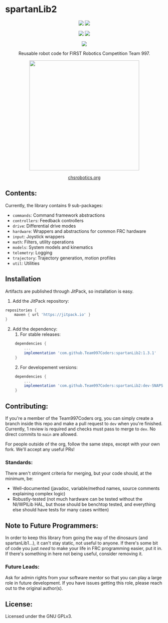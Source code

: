 # spartanLib2

<div align="center">
<a href="https://jitpack.io/#Team997Coders/spartanLib2"><img src="https://jitpack.io/v/Team997Coders/spartanLib2.svg"></a>
<a href="https://javadoc.jitpack.io/com/github/Team997Coders/spartanLib2/latest/javadoc/"><img src ="https://img.shields.io/static/v1.svg?label=Javadocs&message=Release&color=l"></a>

<a href="https://github.com/Team997Coders/spartanLib2/actions/workflows/main.yml"><img src="https://github.com/Team997Coders/spartanLib2/actions/workflows/main.yml/badge.svg?branch=main"></a>
<a href="https://team997coders.github.io/spartanLib2"><img src="https://github.com/Team997Coders/spartanLib2/actions/workflows/docs.yml/badge.svg"></a>

<a href="https://www.gnu.org/licenses/gpl-3.0"><img src="https://img.shields.io/badge/License-GPLv3-blue.svg"></a>

Reusable robot code for FIRST Robotics Competition Team 997.

<img src="https://github.com/Team997Coders/spartanLib2/raw/main/logo.jpeg" width="350" height="350" />

<a href=https://www.chsrobotics.org>chsrobotics.org</a>

</div>

## Contents:
Currently, the library contains 9 sub-packages:

- `commands`: Command framework abstractions
- `controllers`: Feedback controllers
- `drive`: Differential drive modes
- `hardware`: Wrappers and abstractions for common FRC hardware
- `input`: Joystick wrappers
- `math`: Filters, utility operations
- `models`: System models and kinematics
- `telemetry`: Logging
- `trajectory`: Trajectory generation, motion profiles
- `util`: Utilities

## Installation
Artifacts are published through JitPack, so installation is easy.
1) Add the JitPack repository:
```groovy
repositories {
    maven { url 'https://jitpack.io' }
}
```
2) Add the dependency:
   1) For stable releases:
   ```groovy
    dependencies {
        ...
        implementation 'com.github.Team997Coders:spartanLib2:1.3.1'
    }
   ``` 
   2) For developement versions:
   ```groovy
    dependencies {
        ...
        implementation 'com.github.Team997Coders:spartanLib2:dev-SNAPSHOT'
    }
   ```

## Contributing:
If you're a member of the Team997Coders org, you can simply create a branch inside this repo and make a pull request to `dev` when you're finished. Currently, 1 review is required and checks must pass to merge to `dev`. No direct commits to `main` are allowed.

For people outside of the org, follow the same steps, except with your own fork. We'll accept any useful PRs!

### Standards:
There aren't stringent criteria for merging, but your code should, at the minimum, be:

- Well-documented (javadoc, variable/method names, source comments explaining complex logic)
- Robustly-tested (not much hardware can be tested without the NI/WPILib HAL, but those should be benchtop tested, and everything else should have tests for many cases written)

## Note to Future Programmers:
In order to keep this library from going the way of the dinosaurs (and spartanLib1...), it can't stay static, not useful to anyone. If there's some bit of code you just *need* to make your life in FRC programming easier, put it in. If there's something in here not being useful, consider removing it.

### Future Leads:
Ask for admin rights from your software mentor so that you can play a large role in future development. If you have issues getting this role, please reach out to the original author(s).

## License:
Licensed under the GNU GPLv3.
